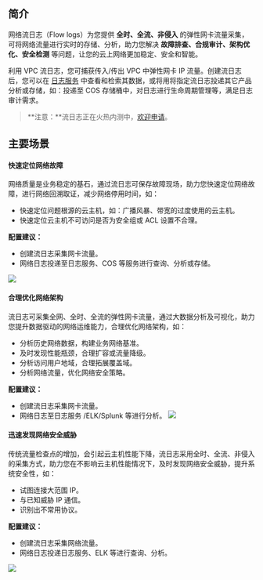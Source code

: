 ## 简介
网络流日志（Flow logs）为您提供 **全时、全流、非侵入** 的弹性网卡流量采集，可将网络流量进行实时的存储、分析，助力您解决 **故障排查、合规审计、架构优化、安全检测** 等问题，让您的云上网络更加稳定、安全和智能。

利用 VPC 流日志，您可捕获传入/传出 VPC 中弹性网卡 IP 流量。创建流日志后，您可以在 [日志服务](https://cloud.tencent.com/product/cls) 中查看和检索其数据，或将用将指定流日志投递其它产品分析或存储，如：投递至 COS 存储桶中，对日志进行生命周期管理等，满足日志审计需求。

>**注意：**流日志正在火热内测中，[欢迎申请](https://cloud.tencent.com/act/apply/VPCFlowLogs)。


## 主要场景
#### 快速定位网络故障
网络质量是业务稳定的基石，通过流日志可保存故障现场，助力您快速定位网络故障，进行网络回溯取证，减少网络停用时间，如：
- 快速定位问题根源的云主机，如：广播风暴、带宽的过度使用的云主机。
- 快速定位云主机不可访问是否为安全组或 ACL 设置不合理。

**配置建议：**
- 创建流日志采集网卡流量。
- 网络日志投递至日志服务、COS 等服务进行查询、分析或存储。

![](https://mc.qcloudimg.com/static/img/0f0c414d3666c168fc0cefcc9e94eb88/01.svg)

#### 合理优化网络架构
流日志可采集全网、全时、全流的弹性网卡流量，通过大数据分析及可视化，助力您提升数据驱动的网络运维能力，合理优化网络架构，如：

- 分析历史网络数据，构建业务网络基准。
- 及时发现性能瓶颈，合理扩容或流量降级。
- 分析访问用户地域，合理拓展覆盖域。
- 分析网络流量，优化网络安全策略。

**配置建议：**
- 创建流日志采集网卡流量。
- 网络日志至日志服务 /ELK/Splunk 等进行分析。
![](https://mc.qcloudimg.com/static/img/59b63494422214500fdc4781980f17ab/02.svg)

#### 迅速发现网络安全威胁
传统流量检查点的增加，会引起云主机性能下降，流日志采用全时、全流、非侵入的采集方式，助力您在不影响云主机性能情况下，及时发现网络安全威胁，提升系统安全性，如：
- 试图连接大范围 IP。
- 与已知威胁 IP 通信。
- 识别出不常用协议。

**配置建议：**
- 创建流日志采集网络流量。
- 网络日志投递日志服务、ELK 等进行查询、分析。

![](https://mc.qcloudimg.com/static/img/26dbd06145c1518e3559f1e626ba48fb/03.svg)
